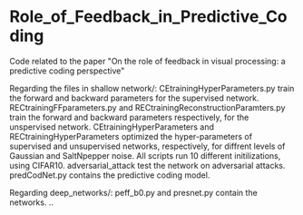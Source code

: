 # Role_of_Feedback_in_Predictive_Coding
Code related to the paper "On the role of feedback in visual processing: a predictive coding perspective"

Regarding the files in shallow network/: CEtrainingHyperParameters.py train the forward and backward parameters for the supervised network. RECtrainingFFparameters.py and RECtrainingReconstructionParamters.py train the forward and backward parameters respectively, for the unspervised network. CEtrainingHyperParameters and RECtrainingHyperParameters optimized the hyper-parameters of supervised and unsupervised networks, respectively, for diffrent levels of Gaussian and SaltNpepper noise. All scripts run 10 different initilizations, using CIFAR10. adversarial_attack test the network on adversarial attacks. predCodNet.py contains the predictive coding model.  

Regarding deep_networks/: peff_b0.py and presnet.py contain the networks. ..
